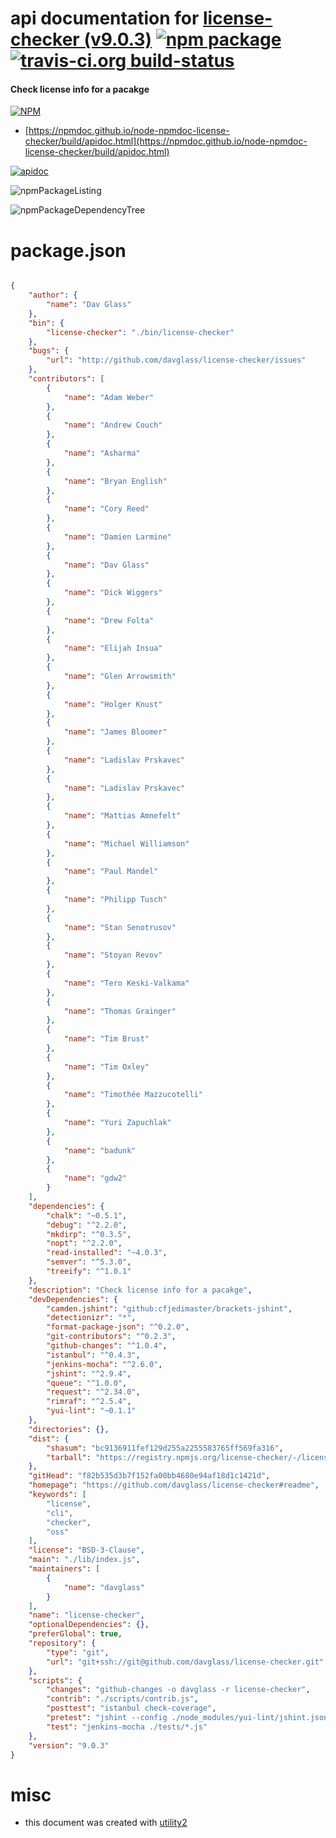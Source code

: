 # api documentation for  [license-checker (v9.0.3)](https://github.com/davglass/license-checker#readme)  [![npm package](https://img.shields.io/npm/v/npmdoc-license-checker.svg?style=flat-square)](https://www.npmjs.org/package/npmdoc-license-checker) [![travis-ci.org build-status](https://api.travis-ci.org/npmdoc/node-npmdoc-license-checker.svg)](https://travis-ci.org/npmdoc/node-npmdoc-license-checker)
#### Check license info for a pacakge

[![NPM](https://nodei.co/npm/license-checker.png?downloads=true&downloadRank=true&stars=true)](https://www.npmjs.com/package/license-checker)

- [https://npmdoc.github.io/node-npmdoc-license-checker/build/apidoc.html](https://npmdoc.github.io/node-npmdoc-license-checker/build/apidoc.html)

[![apidoc](https://npmdoc.github.io/node-npmdoc-license-checker/build/screenCapture.buildCi.browser.%252Ftmp%252Fbuild%252Fapidoc.html.png)](https://npmdoc.github.io/node-npmdoc-license-checker/build/apidoc.html)

![npmPackageListing](https://npmdoc.github.io/node-npmdoc-license-checker/build/screenCapture.npmPackageListing.svg)

![npmPackageDependencyTree](https://npmdoc.github.io/node-npmdoc-license-checker/build/screenCapture.npmPackageDependencyTree.svg)



# package.json

```json

{
    "author": {
        "name": "Dav Glass"
    },
    "bin": {
        "license-checker": "./bin/license-checker"
    },
    "bugs": {
        "url": "http://github.com/davglass/license-checker/issues"
    },
    "contributors": [
        {
            "name": "Adam Weber"
        },
        {
            "name": "Andrew Couch"
        },
        {
            "name": "Asharma"
        },
        {
            "name": "Bryan English"
        },
        {
            "name": "Cory Reed"
        },
        {
            "name": "Damien Larmine"
        },
        {
            "name": "Dav Glass"
        },
        {
            "name": "Dick Wiggers"
        },
        {
            "name": "Drew Folta"
        },
        {
            "name": "Elijah Insua"
        },
        {
            "name": "Glen Arrowsmith"
        },
        {
            "name": "Holger Knust"
        },
        {
            "name": "James Bloomer"
        },
        {
            "name": "Ladislav Prskavec"
        },
        {
            "name": "Ladislav Prskavec"
        },
        {
            "name": "Mattias Amnefelt"
        },
        {
            "name": "Michael Williamson"
        },
        {
            "name": "Paul Mandel"
        },
        {
            "name": "Philipp Tusch"
        },
        {
            "name": "Stan Senotrusov"
        },
        {
            "name": "Stoyan Revov"
        },
        {
            "name": "Tero Keski-Valkama"
        },
        {
            "name": "Thomas Grainger"
        },
        {
            "name": "Tim Brust"
        },
        {
            "name": "Tim Oxley"
        },
        {
            "name": "Timothée Mazzucotelli"
        },
        {
            "name": "Yuri Zapuchlak"
        },
        {
            "name": "badunk"
        },
        {
            "name": "gdw2"
        }
    ],
    "dependencies": {
        "chalk": "~0.5.1",
        "debug": "^2.2.0",
        "mkdirp": "^0.3.5",
        "nopt": "^2.2.0",
        "read-installed": "~4.0.3",
        "semver": "^5.3.0",
        "treeify": "^1.0.1"
    },
    "description": "Check license info for a pacakge",
    "devDependencies": {
        "camden.jshint": "github:cfjedimaster/brackets-jshint",
        "detectionizr": "*",
        "format-package-json": "^0.2.0",
        "git-contributors": "^0.2.3",
        "github-changes": "^1.0.4",
        "istanbul": "^0.4.3",
        "jenkins-mocha": "^2.6.0",
        "jshint": "^2.9.4",
        "queue": "^1.0.0",
        "request": "^2.34.0",
        "rimraf": "^2.5.4",
        "yui-lint": "~0.1.1"
    },
    "directories": {},
    "dist": {
        "shasum": "bc9136911fef129d255a2255583765ff569fa316",
        "tarball": "https://registry.npmjs.org/license-checker/-/license-checker-9.0.3.tgz"
    },
    "gitHead": "f82b535d3b7f152fa00bb4680e94af18d1c1421d",
    "homepage": "https://github.com/davglass/license-checker#readme",
    "keywords": [
        "license",
        "cli",
        "checker",
        "oss"
    ],
    "license": "BSD-3-Clause",
    "main": "./lib/index.js",
    "maintainers": [
        {
            "name": "davglass"
        }
    ],
    "name": "license-checker",
    "optionalDependencies": {},
    "preferGlobal": true,
    "repository": {
        "type": "git",
        "url": "git+ssh://git@github.com/davglass/license-checker.git"
    },
    "scripts": {
        "changes": "github-changes -o davglass -r license-checker",
        "contrib": "./scripts/contrib.js",
        "posttest": "istanbul check-coverage",
        "pretest": "jshint --config ./node_modules/yui-lint/jshint.json ./lib/",
        "test": "jenkins-mocha ./tests/*.js"
    },
    "version": "9.0.3"
}
```



# misc
- this document was created with [utility2](https://github.com/kaizhu256/node-utility2)
